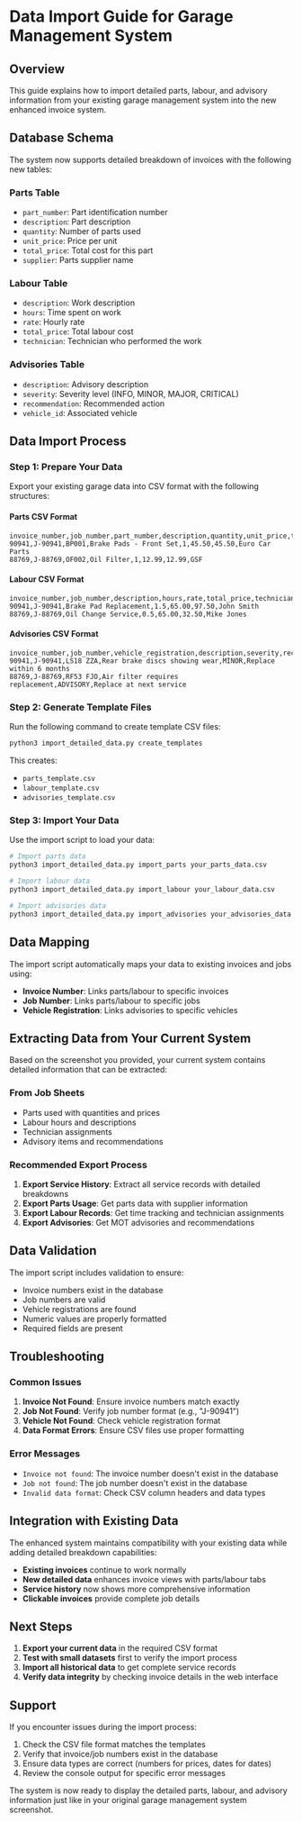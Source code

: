 # Data Import Guide for Garage Management System

## Overview

This guide explains how to import detailed parts, labour, and advisory information from your existing garage management system into the new enhanced invoice system.

## Database Schema

The system now supports detailed breakdown of invoices with the following new tables:

### Parts Table
- `part_number`: Part identification number
- `description`: Part description
- `quantity`: Number of parts used
- `unit_price`: Price per unit
- `total_price`: Total cost for this part
- `supplier`: Parts supplier name

### Labour Table
- `description`: Work description
- `hours`: Time spent on work
- `rate`: Hourly rate
- `total_price`: Total labour cost
- `technician`: Technician who performed the work

### Advisories Table
- `description`: Advisory description
- `severity`: Severity level (INFO, MINOR, MAJOR, CRITICAL)
- `recommendation`: Recommended action
- `vehicle_id`: Associated vehicle

## Data Import Process

### Step 1: Prepare Your Data

Export your existing garage data into CSV format with the following structures:

#### Parts CSV Format
```csv
invoice_number,job_number,part_number,description,quantity,unit_price,total_price,supplier
90941,J-90941,BP001,Brake Pads - Front Set,1,45.50,45.50,Euro Car Parts
88769,J-88769,OF002,Oil Filter,1,12.99,12.99,GSF
```

#### Labour CSV Format
```csv
invoice_number,job_number,description,hours,rate,total_price,technician
90941,J-90941,Brake Pad Replacement,1.5,65.00,97.50,John Smith
88769,J-88769,Oil Change Service,0.5,65.00,32.50,Mike Jones
```

#### Advisories CSV Format
```csv
invoice_number,job_number,vehicle_registration,description,severity,recommendation
90941,J-90941,LS18 ZZA,Rear brake discs showing wear,MINOR,Replace within 6 months
88769,J-88769,RF53 FJO,Air filter requires replacement,ADVISORY,Replace at next service
```

### Step 2: Generate Template Files

Run the following command to create template CSV files:

```bash
python3 import_detailed_data.py create_templates
```

This creates:
- `parts_template.csv`
- `labour_template.csv`
- `advisories_template.csv`

### Step 3: Import Your Data

Use the import script to load your data:

```bash
# Import parts data
python3 import_detailed_data.py import_parts your_parts_data.csv

# Import labour data
python3 import_detailed_data.py import_labour your_labour_data.csv

# Import advisories data
python3 import_detailed_data.py import_advisories your_advisories_data.csv
```

## Data Mapping

The import script automatically maps your data to existing invoices and jobs using:

- **Invoice Number**: Links parts/labour to specific invoices
- **Job Number**: Links parts/labour to specific jobs
- **Vehicle Registration**: Links advisories to specific vehicles

## Extracting Data from Your Current System

Based on the screenshot you provided, your current system contains detailed information that can be extracted:

### From Job Sheets
- Parts used with quantities and prices
- Labour hours and descriptions
- Technician assignments
- Advisory items and recommendations

### Recommended Export Process

1. **Export Service History**: Extract all service records with detailed breakdowns
2. **Export Parts Usage**: Get parts data with supplier information
3. **Export Labour Records**: Get time tracking and technician assignments
4. **Export Advisories**: Get MOT advisories and recommendations

## Data Validation

The import script includes validation to ensure:

- Invoice numbers exist in the database
- Job numbers are valid
- Vehicle registrations are found
- Numeric values are properly formatted
- Required fields are present

## Troubleshooting

### Common Issues

1. **Invoice Not Found**: Ensure invoice numbers match exactly
2. **Job Not Found**: Verify job number format (e.g., "J-90941")
3. **Vehicle Not Found**: Check vehicle registration format
4. **Data Format Errors**: Ensure CSV files use proper formatting

### Error Messages

- `Invoice not found`: The invoice number doesn't exist in the database
- `Job not found`: The job number doesn't exist in the database
- `Invalid data format`: Check CSV column headers and data types

## Integration with Existing Data

The enhanced system maintains compatibility with your existing data while adding detailed breakdown capabilities:

- **Existing invoices** continue to work normally
- **New detailed data** enhances invoice views with parts/labour tabs
- **Service history** now shows more comprehensive information
- **Clickable invoices** provide complete job details

## Next Steps

1. **Export your current data** in the required CSV format
2. **Test with small datasets** first to verify the import process
3. **Import all historical data** to get complete service records
4. **Verify data integrity** by checking invoice details in the web interface

## Support

If you encounter issues during the import process:

1. Check the CSV file format matches the templates
2. Verify that invoice/job numbers exist in the database
3. Ensure data types are correct (numbers for prices, dates for dates)
4. Review the console output for specific error messages

The system is now ready to display the detailed parts, labour, and advisory information just like in your original garage management system screenshot.
